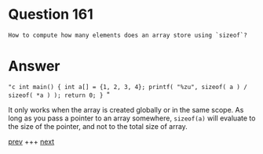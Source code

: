 
# Question 161



    How to compute how many elements does an array store using `sizeof`?


# Answer



`"c
int main() {
    int a[] = {1, 2, 3, 4};
    printf( "%zu", sizeof( a ) / sizeof( *a ) );
    return 0;
}
`"

It only works when the array is created globally or in the same scope. As long 
as you pass a pointer to an array somewhere, `sizeof(a)` will evaluate to the
size of the pointer, and not to the total size of array.


[prev](160.md) +++ [next](162.md)
